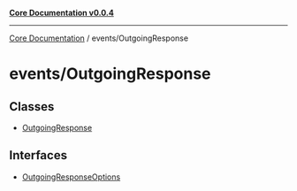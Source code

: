 [**Core Documentation v0.0.4**](../../README.md)

***

[Core Documentation](../../modules.md) / events/OutgoingResponse

# events/OutgoingResponse

## Classes

- [OutgoingResponse](classes/OutgoingResponse.md)

## Interfaces

- [OutgoingResponseOptions](interfaces/OutgoingResponseOptions.md)
